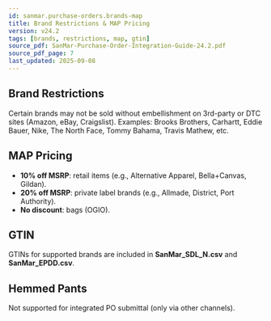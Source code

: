 ```yaml
---
id: sanmar.purchase-orders.brands-map
title: Brand Restrictions & MAP Pricing
version: v24.2
tags: [brands, restrictions, map, gtin]
source_pdf: SanMar-Purchase-Order-Integration-Guide-24.2.pdf
source_pdf_page: 7
last_updated: 2025-09-08
---
```


## Brand Restrictions

Certain brands may not be sold without embellishment on 3rd-party or DTC sites (Amazon, eBay, Craigslist). Examples: Brooks Brothers, Carhartt, Eddie Bauer, Nike, The North Face, Tommy Bahama, Travis Mathew, etc.

## MAP Pricing

- **10% off MSRP**: retail items (e.g., Alternative Apparel, Bella+Canvas, Gildan).  
- **20% off MSRP**: private label brands (e.g., Allmade, District, Port Authority).  
- **No discount**: bags (OGIO).

## GTIN

GTINs for supported brands are included in **SanMar_SDL_N.csv** and **SanMar_EPDD.csv**.

## Hemmed Pants

Not supported for integrated PO submittal (only via other channels).
